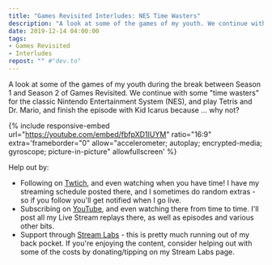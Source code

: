 ```yaml
---
title: "Games Revisited Interludes: NES Time Wasters"
description: "A look at some of the games of my youth. We continue with some 'Time Wasters', playing Tetris, Dr. Mario, and Kid Icarus."
date: 2019-12-14 04:00:00
tags:
- Games Revisited
- Interludes
repost: "" #"dev.to"
---
```


A look at some of the games of my youth during the break between Season 1 and Season 2 of Games Revisited. We continue with some "time wasters" for the classic Nintendo Entertainment System (NES), and play Tetris and Dr. Mario, and finish the episode with Kid Icarus because &hellip; why not?
<!--more-->


{% include responsive-embed url="https://youtube.com/embed/fbfpXD1IUYM" ratio="16:9" extra='frameborder="0" allow="accelerometer; autoplay; encrypted-media; gyroscope; picture-in-picture" allowfullscreen' %}

Help out by:
 * Following on [Twtich](https://twitch.tv/AnonJr_Live), and even watching when you have time! I have my streaming schedule posted there, and I sometimes do random extras - so if you follow you'll get notified when I go live.
 * Subscribing on [YouTube](http://www.youtube.com/channel/UCXafqhKHbkSUIrq0LAuu0tw), and even watching there from time to time. I'll post all my Live Stream replays there, as well as episodes and various other bits.
 * Support through [Stream Labs](https://streamlabs.com/anonjr_live) - this is pretty much running out of my back pocket. If you're enjoying the content, consider helping out with some of the costs by donating/tipping on my Stream Labs page.